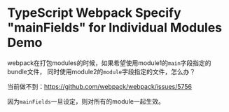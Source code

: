TypeScript Webpack Specify "mainFields" for Individual Modules Demo
==================================================================

webpack在打包modules的时候，如果希望使用module1的`main`字段指定的bundle文件，
同时使用module2的`module`字段指定的文件，怎么办？

当前做不到：<https://github.com/webpack/webpack/issues/5756>

因为`mainFields`一旦设定，则对所有的module一起生效。

